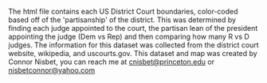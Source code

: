 The html file contains each US District Court boundaries, color-coded based off of the 'partisanship' of the district. 
This was determined by finding each judge appointed to the court, the partisan lean of the president appointing the judge (Dem vs Rep) and then comparing how many R vs D judges.
The information for this dataset was collected from the district court website, wikipedia, and uscourts.gov. 
This dataset and map was created by Connor Nisbet, you can reach me at cnisbet@princeton.edu or nisbetconnor@yahoo.com
